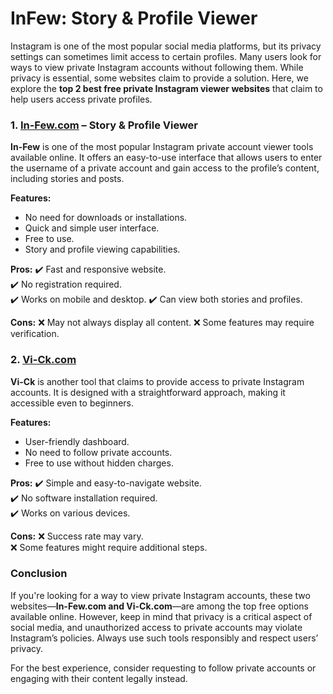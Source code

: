 # **InFew: Story & Profile Viewer**

Instagram is one of the most popular social media platforms, but its privacy settings can sometimes limit access to certain profiles. Many users look for ways to view private Instagram accounts without following them. While privacy is essential, some websites claim to provide a solution. Here, we explore the **top 2 best free private Instagram viewer websites** that claim to help users access private profiles.

### 1. [In-Few.com](https://in-few.com/) – Story & Profile Viewer
**In-Few** is one of the most popular Instagram private account viewer tools available online. It offers an easy-to-use interface that allows users to enter the username of a private account and gain access to the profile’s content, including stories and posts.

**Features:**
- No need for downloads or installations.
- Quick and simple user interface.
- Free to use.
- Story and profile viewing capabilities.

**Pros:**
✔️ Fast and responsive website.  
✔️ No registration required.  
✔️ Works on mobile and desktop.
✔️ Can view both stories and profiles.

**Cons:**
❌ May not always display all content.
❌ Some features may require verification.

### 2. [Vi-Ck.com](https://www.vi-ck.com/)
**Vi-Ck** is another tool that claims to provide access to private Instagram accounts. It is designed with a straightforward approach, making it accessible even to beginners.

**Features:**
- User-friendly dashboard.
- No need to follow private accounts.
- Free to use without hidden charges.

**Pros:**
✔️ Simple and easy-to-navigate website.  
✔️ No software installation required.  
✔️ Works on various devices.

**Cons:**
❌ Success rate may vary.  
❌ Some features might require additional steps.

### Conclusion
If you're looking for a way to view private Instagram accounts, these two websites—**In-Few.com and Vi-Ck.com**—are among the top free options available online. However, keep in mind that privacy is a critical aspect of social media, and unauthorized access to private accounts may violate Instagram’s policies. Always use such tools responsibly and respect users’ privacy.

For the best experience, consider requesting to follow private accounts or engaging with their content legally instead.

